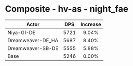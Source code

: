 # Composite - hv-as - night_fae
| Actor | DPS | Increase |
|---|:---:|:---:|
|Niya-GI-DE|5721|9.04%|
|Dreamweaver-DE_HA|5687|8.40%|
|Dreamweaver-SB-DE|5555|5.88%|
|Base|5246|0.00%|

